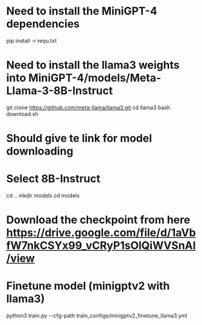 # Need to install the MiniGPT-4 dependencies
pip install -r requ.txt

# Need to install the llama3 weights into MiniGPT-4/models/Meta-Llama-3-8B-Instruct
git clone https://github.com/meta-llama/llama3.git
cd llama3
bash download.sh
# Should give te link for model downloading
# Select 8B-Instruct
cd ..
mkdir models
cd models
# Download the checkpoint from here https://drive.google.com/file/d/1aVbfW7nkCSYx99_vCRyP1sOlQiWVSnAl/view

# Finetune model (minigptv2 with llama3)
python3 train.py --cfg-path train_configs/minigptv2_finetune_llama3.yml
